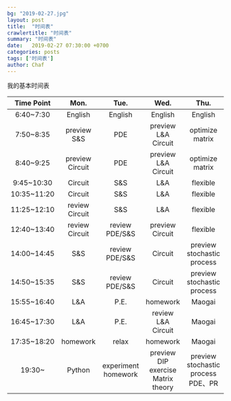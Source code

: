 ```yaml
---
bg: "2019-02-27.jpg"
layout: post
title:  "时间表"
crawlertitle: "时间表"
summary: "时间表"
date:   2019-02-27 07:30:00 +0700
categories: posts
tags: ['时间表']
author: Chaf
---
```


我的基本时间表


| Time Point  | Mon.                                | Tue.    | Wed.    | Thu.    | Fri.    | Sat.    | Sun.    |
| :---------: | :---------------------------------: | :-----: | :-----: | :-----: | :-----: | :-----: | :-----: |
| 6:40~7:30   | English                             | English | English | English | English | English | English |
| 7:50~8:35   | preview S&S | PDE | preview    L&A  Circuit | optimize matrix |         |         |         |
| 8:40~9:25   | preview Circuit | PDE | preview    L&A  Circuit | optimize matrix |         |         |         |
| 9:45~10:30  | Circuit | S&S | L&A | flexible |         |         |         |
| 10:35~11:20 | Circuit | S&S | L&A | flexible |         |         |         |
| 11:25~12:10 | review Circuit | S&S | L&A | flexible |         |         |         |
| 12:40~13:40 | review Circuit | review PDE/S&S | preview Circuit | flexible |         |         |         |
| 14:00~14:45 | S&S | review PDE/S&S | Circuit | preview stochastic process |         |         |         |
| 14:50~15:35 | S&S | review PDE/S&S | Circuit | preview stochastic process |         |         |         |
| 15:55~16:40 | L&A | P.E. | homework | Maogai |         |         |         |
| 16:45~17:30 | L&A | P.E. | review    L&A  Circuit | Maogai |         |         |         |
| 17:35~18:20 | homework | relax | homework | Maogai |         |         |         |
| 19:30~      | Python | experiment homework | preview DIP  exercise  Matrix theory | preview stochastic process PDE、PR |         |         |         |


